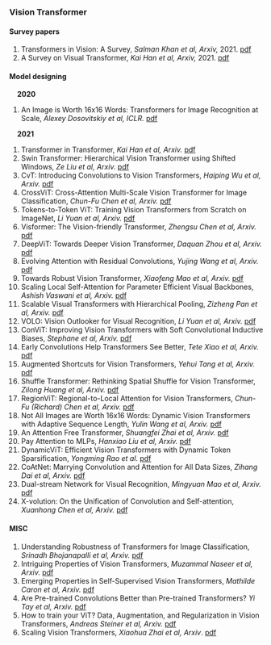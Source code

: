 
### Vision Transformer

#### Survey papers
1. Transformers in Vision: A Survey, *Salman Khan et al, Arxiv,* 2021. [pdf](https://arxiv.org/pdf/2101.01169.pdf)
2. A Survey on Visual Transformer, *Kai Han et al, Arxiv,* 2021. [pdf](https://arxiv.org/pdf/2012.12556.pdf)

#### Model designing
&nbsp;&nbsp;&nbsp;&nbsp;**2020**
1. An Image is Worth 16x16 Words: Transformers for Image Recognition at Scale, *Alexey Dosovitskiy et al, ICLR.* [pdf](https://arxiv.org/pdf/2010.11929.pdf)

&nbsp;&nbsp;&nbsp;&nbsp;**2021**
1. Transformer in Transformer, *Kai Han et al, Arxiv.* [pdf](https://arxiv.org/pdf/2103.00112.pdf%E2%80%8Barxiv.org)
2. Swin Transformer: Hierarchical Vision Transformer using Shifted Windows, *Ze Liu et al, Arxiv.* [pdf](https://arxiv.org/pdf/2103.14030.pdf)
3. CvT: Introducing Convolutions to Vision Transformers, *Haiping Wu et al, Arxiv.* [pdf](https://arxiv.org/pdf/2103.15808.pdf)
4. CrossViT: Cross-Attention Multi-Scale Vision Transformer for Image Classification, *Chun-Fu Chen et al, Arxiv.* [pdf](https://arxiv.org/pdf/2103.14899.pdf)
5. Tokens-to-Token ViT: Training Vision Transformers from Scratch on ImageNet, *Li Yuan et al, Arxiv.* [pdf](https://arxiv.org/pdf/2101.11986.pdf)
6. Visformer: The Vision-friendly Transformer, *Zhengsu Chen et al, Arxiv.* [pdf](https://arxiv.org/pdf/2104.12533.pdf)
7. DeepViT: Towards Deeper Vision Transformer, *Daquan Zhou et al, Arxiv.* [pdf](https://arxiv.org/pdf/2103.11886.pdf)
8. Evolving Attention with Residual Convolutions, *Yujing Wang et al, Arxiv.* [pdf](https://arxiv.org/pdf/2102.12895.pdf)
9. Towards Robust Vision Transformer, *Xiaofeng Mao et al, Arxiv.* [pdf](https://arxiv.org/pdf/2105.07926.pdf)
10. Scaling Local Self-Attention for Parameter Efficient Visual Backbones, *Ashish Vaswani et al, Arxiv.* [pdf](https://arxiv.org/pdf/2103.12731.pdf)
11. Scalable Visual Transformers with Hierarchical Pooling, *Zizheng Pan et al, Arxiv.* [pdf](https://arxiv.org/pdf/2103.10619.pdf)
12. VOLO: Vision Outlooker for Visual Recognition, *Li Yuan et al, Arxiv.* [pdf](https://arxiv.org/pdf/2106.13112.pdf)
13. ConViT: Improving Vision Transformers with Soft Convolutional Inductive Biases, *Stephane et al, Arxiv.* [pdf](https://arxiv.org/pdf/2103.10697.pdf)
14. Early Convolutions Help Transformers See Better, *Tete Xiao et al, Arxiv.* [pdf](https://arxiv.org/pdf/2106.14881v1.pdf)
15. Augmented Shortcuts for Vision Transformers, *Yehui Tang et al, Arxiv.* [pdf](https://arxiv.org/pdf/2106.15941.pdf)
16. Shuffle Transformer: Rethinking Spatial Shuffle for Vision Transformer, *Zilong Huang et al, Arxiv.* [pdf](https://arxiv.org/pdf/2106.03650.pdf)
17. RegionViT: Regional-to-Local Attention for Vision Transformers, *Chun-Fu (Richard) Chen et al, Arxiv.* [pdf](https://arxiv.org/pdf/2106.02689.pdf)
18. Not All Images are Worth 16x16 Words: Dynamic Vision Transformers with Adaptive Sequence Length, *Yulin Wang et al, Arxiv.* [pdf](https://arxiv.org/pdf/2105.15075.pdf)
19. An Attention Free Transformer, *Shuangfei Zhai et al, Arxiv.* [pdf](https://arxiv.org/pdf/2105.14103.pdf)
20. Pay Attention to MLPs, *Hanxiao Liu et al, Arxiv.* [pdf](https://arxiv.org/pdf/2105.08050.pdf)
21. DynamicViT: Efficient Vision Transformers with Dynamic Token Sparsification, *Yongming Rao et al*. [pdf](https://arxiv.org/pdf/2106.02034.pdf)
22. CoAtNet: Marrying Convolution and Attention for All Data Sizes, *Zihang Dai et al, Arxiv.* [pdf](https://arxiv.org/pdf/2106.04803.pdf)
23. Dual-stream Network for Visual Recognition, *Mingyuan Mao et al, Arxiv.* [pdf](https://arxiv.org/pdf/2105.14734.pdf)
24. X-volution: On the Unification of Convolution and Self-attention, *Xuanhong Chen et al, Arxiv.* [pdf](https://arxiv.org/pdf/2106.02253.pdf)

#### MISC
1. Understanding Robustness of Transformers for Image Classification, *Srinadh Bhojanapalli et al, Arxiv.* [pdf](https://arxiv.org/pdf/2103.14586.pdf)
2. Intriguing Properties of Vision Transformers, *Muzammal Naseer et al, Arxiv.* [pdf](https://arxiv.org/pdf/2105.10497v1.pdf)
3. Emerging Properties in Self-Supervised Vision Transformers, *Mathilde Caron et al, Arxiv.* [pdf](https://arxiv.org/pdf/2104.14294.pdf)
4. Are Pre-trained Convolutions Better than Pre-trained Transformers? *Yi Tay et al, Arxiv.* [pdf](https://arxiv.org/pdf/2105.03322.pdf)
5. How to train your ViT? Data, Augmentation, and Regularization in Vision Transformers, *Andreas Steiner et al, Arxiv.* [pdf](https://arxiv.org/pdf/2106.10270.pdf)
6. Scaling Vision Transformers, *Xiaohua Zhai et al, Arxiv*. [pdf](https://arxiv.org/pdf/2106.04560.pdf)


